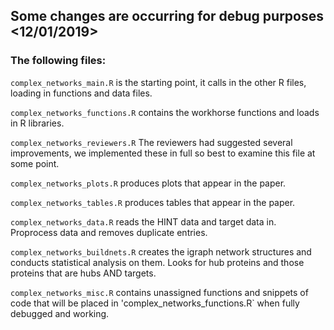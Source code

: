 ## Some changes are occurring for debug purposes <12/01/2019>

### The following files:

`complex_networks_main.R` is the starting point, it calls in the other R files, loading in functions and data files.

`complex_networks_functions.R` contains the workhorse functions and loads in R libraries.

`complex_networks_reviewers.R` The reviewers had suggested several improvements, we implemented these in full so best to examine this file at some point.

`complex_networks_plots.R` produces plots that appear in the paper.

`complex_networks_tables.R` produces tables that appear in the paper.

`complex_networks_data.R` reads the HINT data and target data in. Proprocess data and removes duplicate entries.

`complex_networks_buildnets.R` creates the igraph network structures and conducts statistical analysis on them. Looks for hub proteins and those proteins that are hubs AND targets.

`complex_networks_misc.R` contains unassigned functions and snippets of code that will be placed in 'complex_networks_functions.R` when fully debugged and working. 
